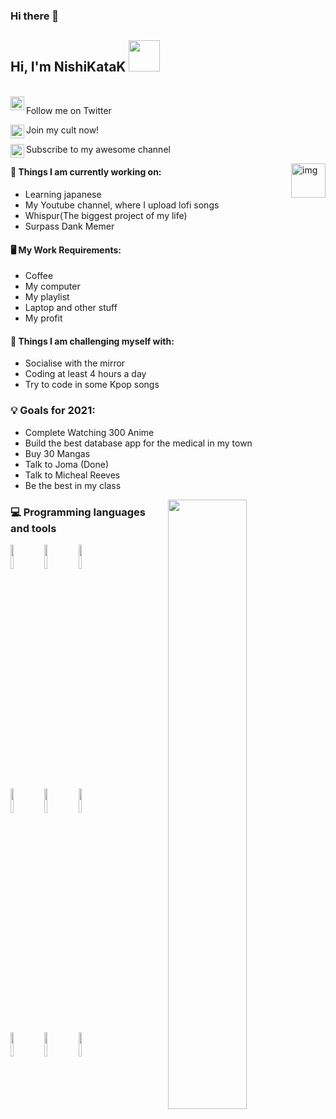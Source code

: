 ### Hi there 👋
<h2> Hi, I'm NishiKataK <img src="https://media.giphy.com/media/jt7bAtEijhurm/giphy.gif" width="50"></h2>
<br/>

<a href="https://twitter.com/nishikata999">
  <img align="left" alt="Hemant Joshi| Twitter" width="22px" src="https://www.vectorlogo.zone/logos/twitter/twitter-official.svg" />
</a><p> Follow me on Twitter </p>

<a href="https://discord.gg/c57vkjK">
  <img align="left" alt="Discord" width="22px" src="https://www.vectorlogo.zone/logos/discordapp/discordapp-icon.svg" />
</a><p> Join my cult now! </p>

<a href="https://www.youtube.com/channel/UCv2FbswVUScbkYp8XRC2m_w">
  <img align="left" alt="Youtube" width="22px" src="https://www.vectorlogo.zone/logos/youtube/youtube-icon.svg" />
</a><p> Subscribe to my awesome channel </p>
<img align="right" alt="img" src="https://media.giphy.com/media/4QxQgWZHbeYwM/giphy.gif" width="55" height="auto" />




#### 🌱 Things I am currently working on: 
- Learning japanese
- My Youtube channel, where I upload lofi songs
- Whispur(The biggest project of my life)
- Surpass Dank Memer

#### 🖥️ My Work Requirements:
- Coffee
- My computer
- My playlist
- Laptop and other stuff
- My profit
 
 
#### :muscle: Things I am challenging myself with:
- Socialise with the mirror
- Coding at least 4 hours a day
- Try to code in some Kpop songs
 
### 💡 Goals for 2021:
- Complete Watching 300 Anime
- Build the best database app for the medical in my town
- Buy 30 Mangas
- Talk to Joma (Done)
- Talk to Micheal Reeves
- Be the best in my class
<img width="50%" align="right" src="https://github-readme-stats.vercel.app/api?username=NishikataK&show_icons=true&title_color=fff&icon_color=79ff97&text_color=9f9f9f&bg_color=151515" />
 
### :computer: Programming languages and tools
 
<code><img width="10%" src="https://www.vectorlogo.zone/logos/java/java-ar21.svg"></code>
<code><img width="10%" src="https://www.vectorlogo.zone/logos/python/python-ar21.svg"></code>
<code><img width="10%" src="https://www.vectorlogo.zone/logos/linux/linux-ar21.svg"></code>
<br />
<code><img width="10%" src="https://www.vectorlogo.zone/logos/ruby-lang/ruby-lang-ar21.svg"></code>
<code><img width="10%" src="https://www.vectorlogo.zone/logos/mysql/mysql-ar21.svg"></code>
<code><img width="10%" src="https://www.vectorlogo.zone/logos/php/php-ar21.svg"></code>
<br />
<code><img width="10%" src="https://www.vectorlogo.zone/logos/javascript/javascript-ar21.svg"></code>
<code><img width="10%" src="https://www.vectorlogo.zone/logos/kotlinlang/kotlinlang-ar21.svg"></code>
<code><img width="10%" src="https://www.vectorlogo.zone/logos/git-scm/git-scm-ar21.svg"></code>
</p>
 
